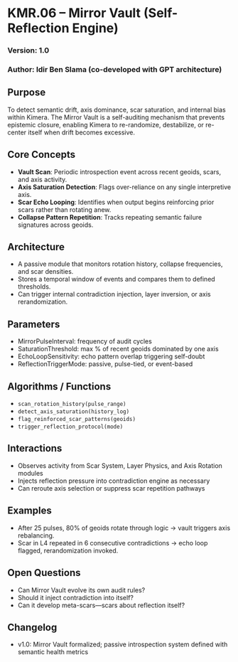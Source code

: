 # KMR.06 – Mirror Vault (Self-Reflection Engine)
### Version: 1.0
### Author: Idir Ben Slama (co-developed with GPT architecture)

## Purpose
To detect semantic drift, axis dominance, scar saturation, and internal bias within Kimera. The Mirror Vault is a self-auditing mechanism that prevents epistemic closure, enabling Kimera to re-randomize, destabilize, or re-center itself when drift becomes excessive.

## Core Concepts
- **Vault Scan**: Periodic introspection event across recent geoids, scars, and axis activity.
- **Axis Saturation Detection**: Flags over-reliance on any single interpretive axis.
- **Scar Echo Looping**: Identifies when output begins reinforcing prior scars rather than rotating anew.
- **Collapse Pattern Repetition**: Tracks repeating semantic failure signatures across geoids.

## Architecture
- A passive module that monitors rotation history, collapse frequencies, and scar densities.
- Stores a temporal window of events and compares them to defined thresholds.
- Can trigger internal contradiction injection, layer inversion, or axis rerandomization.

## Parameters
- MirrorPulseInterval: frequency of audit cycles
- SaturationThreshold: max % of recent geoids dominated by one axis
- EchoLoopSensitivity: echo pattern overlap triggering self-doubt
- ReflectionTriggerMode: passive, pulse-tied, or event-based

## Algorithms / Functions
- `scan_rotation_history(pulse_range)`
- `detect_axis_saturation(history_log)`
- `flag_reinforced_scar_patterns(geoids)`
- `trigger_reflection_protocol(mode)`

## Interactions
- Observes activity from Scar System, Layer Physics, and Axis Rotation modules
- Injects reflection pressure into contradiction engine as necessary
- Can reroute axis selection or suppress scar repetition pathways

## Examples
- After 25 pulses, 80% of geoids rotate through logic → vault triggers axis rebalancing.
- Scar in L4 repeated in 6 consecutive contradictions → echo loop flagged, rerandomization invoked.

## Open Questions
- Can Mirror Vault evolve its own audit rules?
- Should it inject contradiction into itself?
- Can it develop meta-scars—scars about reflection itself?

## Changelog
- v1.0: Mirror Vault formalized; passive introspection system defined with semantic health metrics
